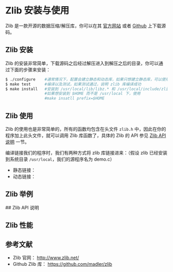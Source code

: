 # Zlib 安装与使用

Zlib 是一款开源的数据压缩/解压库，你可以在其 [官方网站](http://www.zlib.net/) 或者 [Github](https://github.com/madler/zlib) 上下载源码。


## Zlib 安装

Zlib 的安装非常简单，下载源码之后经过解压进入到解压之后的目录，你可以通过下面的步骤来安装：

``` bash
$ ./configure    #通常情况下，配置会建立静态和动态库，如果只想建立静态库，可以使用 ./configure --static
$ make test      #编译以及测试，如果测试通过，说明 zlib 库编译成功
$ make install   #安装到 /usr/local/lib/libz.* 和 /usr/local/include/zlib.h 
                 #如果想安装到 $HOME 而不是 /usr/local 下，使用
                 #make insatll prefix=$HOME
```


## Zlib 使用

Zlib 的使用也是非常简单的，所有的函数均包含在头文件 `zlib.h` 中，因此在你的程序加上此头文件，就可以调用 Zlib 库函数了，具体的 Zlib 的 API 参见 [Zlib API 说明](#api) 一节。

编译链接我们的程序时，我们有两种方式将 zlib 库链接进来：（假设 zlib 已经安装到系统目录 `/usr/local`，我们的源程序名为 demo.c）

* 静态链接：
* 动态链接：


## Zlib 举例


<a name="api"/>
## Zlib API 说明




## Zlib 性能



## 参考文献

* Zlib 官网： http://www.zlib.net/
* Github Zlib 库： https://github.com/madler/zlib
